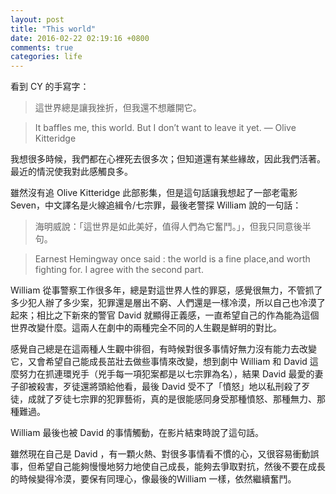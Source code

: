 ```yaml
---
layout: post
title: "This world"
date: 2016-02-22 02:19:16 +0800
comments: true
categories: life
---
```

看到 CY 的手寫字：

> 這世界總是讓我挫折，但我還不想離開它。

> It baffles me, this world. But I don’t want to leave it yet. — Olive Kitteridge

我想很多時候，我們都在心裡死去很多次；但知道還有某些緣故，因此我們活著。
最近的情況使我對此感觸良多。

雖然沒有追 Olive Kitteridge 此部影集，但是這句話讓我想起了一部老電影 Seven，中文譯名是火線追緝令/七宗罪，最後老警探 William  說的一句話：

> 海明威說：「這世界是如此美好，值得人們為它奮鬥。」，但我只同意後半句。

> Earnest Hemingway once said : the world is a fine place,and worth fighting for. I agree with the second part.

William 從事警察工作很多年，總是對這世界人性的罪惡，感覺很無力，不管抓了多少犯人辦了多少案，犯罪還是層出不窮、人們還是一樣冷漠，所以自己也冷漠了起來；相比之下新來的警官 David 就顯得正義感，一直希望自己的作為能為這個世界改變什麼。這兩人在劇中的兩種完全不同的人生觀是鮮明的對比。

感覺自己總是在這兩種人生觀中徘徊，有時候對很多事情好無力沒有能力去改變它，又會希望自己能成長茁壯去做些事情來改變，想到劇中 William 和 David 這麼努力在抓連環兇手（兇手每一項犯案都是以七宗罪為名），結果 David 最愛的妻子卻被殺害，歹徒還將頭給他看，最後 David 受不了「憤怒」地以私刑殺了歹徒，成就了歹徒七宗罪的犯罪藝術，真的是很能感同身受那種憤怒、那種無力、那種難過。

William 最後也被 David 的事情觸動，在影片結束時說了這句話。

雖然現在自己是 David ，有一顆火熱、對很多事情看不慣的心，又很容易衝動誤事，但希望自己能夠慢慢地努力地使自己成長，能夠去爭取對抗，然後不要在成長的時候變得冷漠，要保有同理心，像最後的William 一樣，依然繼續奮鬥。
